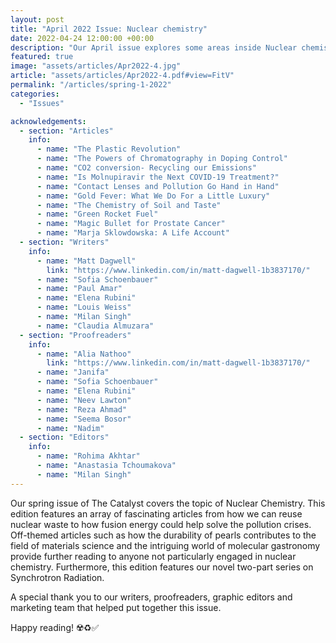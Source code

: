 ```yaml
---
layout: post
title: "April 2022 Issue: Nuclear chemistry"
date: 2022-04-24 12:00:00 +00:00
description: "Our April issue explores some areas inside Nuclear chemistry, released the 24th April 2022"
featured: true
image: "assets/articles/Apr2022-4.jpg"
article: "assets/articles/Apr2022-4.pdf#view=FitV"
permalink: "/articles/spring-1-2022"
categories: 
  - "Issues"

acknowledgements:
  - section: "Articles"
    info: 
      - name: "The Plastic Revolution"
      - name: "The Powers of Chromatography in Doping Control"
      - name: "CO2 conversion- Recycling our Emissions"
      - name: "Is Molnupiravir the Next COVID-19 Treatment?"
      - name: "Contact Lenses and Pollution Go Hand in Hand"
      - name: "Gold Fever: What We Do For a Little Luxury"
      - name: "The Chemistry of Soil and Taste"
      - name: "Green Rocket Fuel"
      - name: "Magic Bullet for Prostate Cancer"
      - name: "Marja Sklowdowska: A Life Account"
  - section: "Writers"
    info: 
      - name: "Matt Dagwell"
        link: "https://www.linkedin.com/in/matt-dagwell-1b3837170/"
      - name: "Sofia Schoenbauer"
      - name: "Paul Amar"
      - name: "Elena Rubini"
      - name: "Louis Weiss"
      - name: "Milan Singh"
      - name: "Claudia Almuzara"
  - section: "Proofreaders"
    info: 
      - name: "Alia Nathoo"
        link: "https://www.linkedin.com/in/matt-dagwell-1b3837170/"
      - name: "Janifa"
      - name: "Sofia Schoenbauer"
      - name: "Elena Rubini"
      - name: "Neev Lawton"
      - name: "Reza Ahmad"
      - name: "Seema Bosor"
      - name: "Nadim"
  - section: "Editors"
    info: 
      - name: "Rohima Akhtar"
      - name: "Anastasia Tchoumakova"
      - name: "Milan Singh"
---
```

Our spring issue of The Catalyst covers the topic of Nuclear Chemistry. This edition features an array of fascinating articles from how we can reuse nuclear waste to how fusion energy could help solve the pollution crises. 
Off-themed articles such as how the durability of pearls contributes to the field of materials science and the intriguing world of molecular gastronomy provide further reading to anyone not particularly engaged in nuclear chemistry.
Furthermore, this edition features our novel two-part series on Synchrotron Radiation.

A special thank you to our writers, proofreaders, graphic editors and marketing team that helped put together this issue.
 
Happy reading! ☢️♻️✅
